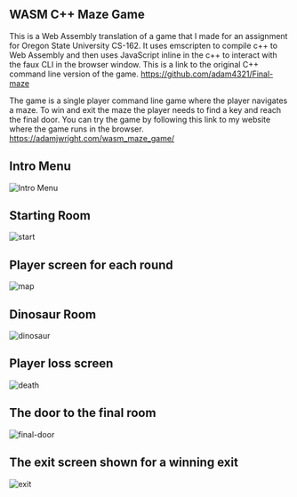 ## WASM C++ Maze Game

This is a Web Assembly translation of a game that I made for an assignment for Oregon State University CS-162. It uses emscripten to compile c++ to Web Assembly and then uses JavaScript inline in the c++ to interact with the faux CLI in the browser window. This is a link to the original C++ command line version of the game. https://github.com/adam4321/Final-maze

The game is a single player command line game where the player navigates a maze. To win and exit the maze the player needs to find a key and reach the final door. You can try the game by following this link to my website where the game runs in the browser. https://adamjwright.com/wasm_maze_game/

## Intro Menu

![Intro Menu](https://i.imgur.com/9XEi0Kh.png)

## Starting Room

![start](https://i.imgur.com/q0DYyO8.png)

## Player screen for each round

![map](https://i.imgur.com/KVdJLJk.png)

## Dinosaur Room

![dinosaur](https://i.imgur.com/AMOVxMD.png)

## Player loss screen

![death](https://i.imgur.com/IzNEy0b.png)

## The door to the final room


![final-door](https://i.imgur.com/aBR1rJD.png)

## The exit screen shown for a winning exit

![exit](https://i.imgur.com/nzFgqkx.png)
